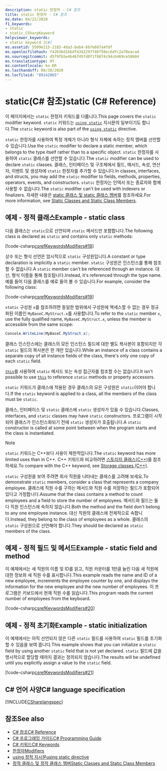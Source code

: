 ```yaml
---
description: static 한정자 - C# 참조
title: static 한정자 - C# 참조
ms.date: 04/22/2020
f1_keywords:
- static
- static_CSharpKeyword
helpviewer_keywords:
- static keyword [C#]
ms.assetid: 5509e215-2183-4da3-bab4-6b7e607a4fdf
ms.openlocfilehash: f42636d1bbdf4342297f46f50ec6dfc2a70eacad
ms.sourcegitcommit: d579fb5e4b46745fd0f1f8874c94c6469ce58604
ms.translationtype: HT
ms.contentlocale: ko-KR
ms.lasthandoff: 08/30/2020
ms.locfileid: "89142065"
---
```

# <a name="static-c-reference"></a><span data-ttu-id="fda32-103">static(C# 참조)</span><span class="sxs-lookup"><span data-stu-id="fda32-103">static (C# Reference)</span></span>

<span data-ttu-id="fda32-104">이 페이지에서는 `static` 한정자 키워드를 다룹니다.</span><span class="sxs-lookup"><span data-stu-id="fda32-104">This page covers the `static` modifier keyword.</span></span> <span data-ttu-id="fda32-105">`static` 키워드는 [`using static`](using-static.md) 지시문의 일부이기도 합니다.</span><span class="sxs-lookup"><span data-stu-id="fda32-105">The `static` keyword is also part of the [`using static`](using-static.md) directive.</span></span>

<span data-ttu-id="fda32-106">`static` 한정자를 사용하여 특정 개체가 아니라 형식 자체에 속하는 정적 멤버를 선언할 수 있습니다.</span><span class="sxs-lookup"><span data-stu-id="fda32-106">Use the `static` modifier to declare a static member, which belongs to the type itself rather than to a specific object.</span></span> <span data-ttu-id="fda32-107">`static` 한정자를 사용하여 `static` 클래스를 선언할 수 있습니다.</span><span class="sxs-lookup"><span data-stu-id="fda32-107">The `static` modifier can be used to declare `static` classes.</span></span> <span data-ttu-id="fda32-108">클래스, 인터페이스 및 구조체에서 필드, 메서드, 속성, 연산자, 이벤트 및 생성자에 `static` 한정자를 추가할 수 있습니다.</span><span class="sxs-lookup"><span data-stu-id="fda32-108">In classes, interfaces, and structs, you may add the `static` modifier to fields, methods, properties, operators, events, and constructors.</span></span> <span data-ttu-id="fda32-109">`static` 한정자는 인덱서 또는 종료자와 함께 사용할 수 없습니다.</span><span class="sxs-lookup"><span data-stu-id="fda32-109">The `static` modifier can't be used with indexers or finalizers.</span></span> <span data-ttu-id="fda32-110">자세한 내용은 [static 클래스 및 static 클래스 멤버](../../programming-guide/classes-and-structs/static-classes-and-static-class-members.md)를 참조하세요.</span><span class="sxs-lookup"><span data-stu-id="fda32-110">For more information, see [Static Classes and Static Class Members](../../programming-guide/classes-and-structs/static-classes-and-static-class-members.md).</span></span>

## <a name="example---static-class"></a><span data-ttu-id="fda32-111">예제 - 정적 클래스</span><span class="sxs-lookup"><span data-stu-id="fda32-111">Example - static class</span></span>

<span data-ttu-id="fda32-112">다음 클래스는 `static`으로 선언되며 `static` 메서드만 포함합니다.</span><span class="sxs-lookup"><span data-stu-id="fda32-112">The following class is declared as `static` and contains only `static` methods:</span></span>

[!code-csharp[csrefKeywordsModifiers#18](~/samples/snippets/csharp/VS_Snippets_VBCSharp/csrefKeywordsModifiers/CS/csrefKeywordsModifiers.cs#18)]

<span data-ttu-id="fda32-113">상수 또는 형식 선언은 암시적으로 `static` 구성원입니다.</span><span class="sxs-lookup"><span data-stu-id="fda32-113">A constant or type declaration is implicitly a `static` member.</span></span> <span data-ttu-id="fda32-114">`static` 구성원은 인스턴스를 통해 참조할 수 없습니다.</span><span class="sxs-lookup"><span data-stu-id="fda32-114">A `static` member can't be referenced through an instance.</span></span> <span data-ttu-id="fda32-115">대신, 형식 이름을 통해 참조됩니다.</span><span class="sxs-lookup"><span data-stu-id="fda32-115">Instead, it's referenced through the type name.</span></span> <span data-ttu-id="fda32-116">예를 들어 다음 클래스를 예로 들어 볼 수 있습니다.</span><span class="sxs-lookup"><span data-stu-id="fda32-116">For example, consider the following class:</span></span>

[!code-csharp[csrefKeywordsModifiers#19](~/samples/snippets/csharp/VS_Snippets_VBCSharp/csrefKeywordsModifiers/CS/csrefKeywordsModifiers.cs#19)]

<span data-ttu-id="fda32-117">`static` 구성원 `x`를 참조하려면 동일한 범위에서 구성원에 액세스할 수 없는 경우 정규화된 이름인 `MyBaseC.MyStruct.x`를 사용합니다.</span><span class="sxs-lookup"><span data-stu-id="fda32-117">To refer to the `static` member `x`, use the fully qualified name, `MyBaseC.MyStruct.x`, unless the member is accessible from the same scope:</span></span>

```csharp
Console.WriteLine(MyBaseC.MyStruct.x);
```

<span data-ttu-id="fda32-118">클래스 인스턴스에는 클래스의 모든 인스턴스 필드에 대한 별도 복사본이 포함되지만 각 `static` 필드의 복사본은 한 개만 있습니다.</span><span class="sxs-lookup"><span data-stu-id="fda32-118">While an instance of a class contains a separate copy of all instance fields of the class, there's only one copy of each `static` field.</span></span>

<span data-ttu-id="fda32-119">[`this`](this.md)를 사용하여 `static` 메서드 또는 속성 접근자를 참조할 수는 없습니다.</span><span class="sxs-lookup"><span data-stu-id="fda32-119">It isn't possible to use [`this`](this.md) to reference `static` methods or property accessors.</span></span>

<span data-ttu-id="fda32-120">`static` 키워드가 클래스에 적용된 경우 클래스의 모든 구성원은 `static`이어야 합니다.</span><span class="sxs-lookup"><span data-stu-id="fda32-120">If the `static` keyword is applied to a class, all the members of the class must be `static`.</span></span>

<span data-ttu-id="fda32-121">클래스, 인터페이스 및 `static` 클래스에 `static` 생성자가 있을 수 있습니다.</span><span class="sxs-lookup"><span data-stu-id="fda32-121">Classes, interfaces, and `static` classes may have `static` constructors.</span></span> <span data-ttu-id="fda32-122">프로그램이 시작되어 클래스가 인스턴스화되기 전에 `static` 생성자가 호출됩니다.</span><span class="sxs-lookup"><span data-stu-id="fda32-122">A `static` constructor is called at some point between when the program starts and the class is instantiated.</span></span>

> [!NOTE]
> <span data-ttu-id="fda32-123">`static` 키워드는 C++보다 사용이 제한적입니다.</span><span class="sxs-lookup"><span data-stu-id="fda32-123">The `static` keyword has more limited uses than in C++.</span></span> <span data-ttu-id="fda32-124">C++ 키워드와 비교하려면 [스토리지 클래스(C++)](/cpp/cpp/storage-classes-cpp#static)를 참조하세요.</span><span class="sxs-lookup"><span data-stu-id="fda32-124">To compare with the C++ keyword, see [Storage classes (C++)](/cpp/cpp/storage-classes-cpp#static).</span></span>

<span data-ttu-id="fda32-125">`static` 구성원을 보여 주려면 회사 직원을 나타내는 클래스를 고려해 보세요.</span><span class="sxs-lookup"><span data-stu-id="fda32-125">To demonstrate `static` members, consider a class that represents a company employee.</span></span> <span data-ttu-id="fda32-126">클래스에 직원 수를 구하는 메서드와 직원 수를 저장하는 필드가 포함되어 있다고 가정합니다.</span><span class="sxs-lookup"><span data-stu-id="fda32-126">Assume that the class contains a method to count employees and a field to store the number of employees.</span></span> <span data-ttu-id="fda32-127">메서드와 필드는 둘 다 직원 인스턴스에 속하지 않습니다.</span><span class="sxs-lookup"><span data-stu-id="fda32-127">Both the method and the field don't belong to any one employee instance.</span></span> <span data-ttu-id="fda32-128">대신 직원의 클래스에 전체적으로 속합니다.</span><span class="sxs-lookup"><span data-stu-id="fda32-128">Instead, they belong to the class of employees as a whole.</span></span> <span data-ttu-id="fda32-129">클래스의 `static` 구성원으로 선언해야 합니다.</span><span class="sxs-lookup"><span data-stu-id="fda32-129">They should be declared as `static` members of the class.</span></span>

## <a name="example---static-field-and-method"></a><span data-ttu-id="fda32-130">예제 - 정적 필드 및 메서드</span><span class="sxs-lookup"><span data-stu-id="fda32-130">Example - static field and method</span></span>

<span data-ttu-id="fda32-131">이 예제에서는 새 직원의 이름 및 ID를 읽고, 직원 카운터를 1만큼 늘린 다음 새 직원에 대한 정보와 새 직원 수를 표시합니다.</span><span class="sxs-lookup"><span data-stu-id="fda32-131">This example reads the name and ID of a new employee, increments the employee counter by one, and displays the information for the new employee and the new number of employees.</span></span> <span data-ttu-id="fda32-132">이 프로그램은 키보드에서 현재 직원 수를 읽습니다.</span><span class="sxs-lookup"><span data-stu-id="fda32-132">This program reads the current number of employees from the keyboard.</span></span>

[!code-csharp[csrefKeywordsModifiers#20](~/samples/snippets/csharp/VS_Snippets_VBCSharp/csrefKeywordsModifiers/CS/csrefKeywordsModifiers.cs#20)]  

## <a name="example---static-initialization"></a><span data-ttu-id="fda32-133">예제 - 정적 초기화</span><span class="sxs-lookup"><span data-stu-id="fda32-133">Example - static initialization</span></span>

<span data-ttu-id="fda32-134">이 예제에서는 아직 선언되지 않은 다른 `static` 필드를 사용하여 `static` 필드를 초기화할 수 있음을 보여 줍니다.</span><span class="sxs-lookup"><span data-stu-id="fda32-134">This example shows that you can initialize a `static` field by using another `static` field that is not yet declared.</span></span> <span data-ttu-id="fda32-135">`static` 필드에 값을 명시적으로 할당할 때까지 결과는 정의되지 않습니다.</span><span class="sxs-lookup"><span data-stu-id="fda32-135">The results will be undefined until you explicitly assign a value to the `static` field.</span></span>

[!code-csharp[csrefKeywordsModifiers#21](~/samples/snippets/csharp/VS_Snippets_VBCSharp/csrefKeywordsModifiers/CS/csrefKeywordsModifiers.cs#21)]  

## <a name="c-language-specification"></a><span data-ttu-id="fda32-136">C# 언어 사양</span><span class="sxs-lookup"><span data-stu-id="fda32-136">C# language specification</span></span>

[!INCLUDE[CSharplangspec](~/includes/csharplangspec-md.md)]

## <a name="see-also"></a><span data-ttu-id="fda32-137">참조</span><span class="sxs-lookup"><span data-stu-id="fda32-137">See also</span></span>

- [<span data-ttu-id="fda32-138">C# 참조</span><span class="sxs-lookup"><span data-stu-id="fda32-138">C# Reference</span></span>](../index.md)
- [<span data-ttu-id="fda32-139">C# 프로그래밍 가이드</span><span class="sxs-lookup"><span data-stu-id="fda32-139">C# Programming Guide</span></span>](../../programming-guide/index.md)
- [<span data-ttu-id="fda32-140">C# 키워드</span><span class="sxs-lookup"><span data-stu-id="fda32-140">C# Keywords</span></span>](index.md)
- [<span data-ttu-id="fda32-141">한정자</span><span class="sxs-lookup"><span data-stu-id="fda32-141">Modifiers</span></span>](index.md)
- [<span data-ttu-id="fda32-142">using 정적 지시문</span><span class="sxs-lookup"><span data-stu-id="fda32-142">using static directive</span></span>](using-static.md)
- [<span data-ttu-id="fda32-143">정적 클래스 및 정적 클래스 멤버</span><span class="sxs-lookup"><span data-stu-id="fda32-143">Static Classes and Static Class Members</span></span>](../../programming-guide/classes-and-structs/static-classes-and-static-class-members.md)
